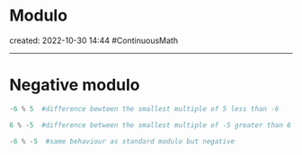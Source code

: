 
# Modulo
created: 2022-10-30 14:44
#ContinuousMath 

---
# Negative modulo 
```python
-6 % 5  #difference bewteen the smallest multiple of 5 less than -6
```

```python
6 % -5  #difference between the smallest multiple of -5 greater than 6 
```

```python
-6 % -5  #same behaviour as standard modulo but negative 
```
